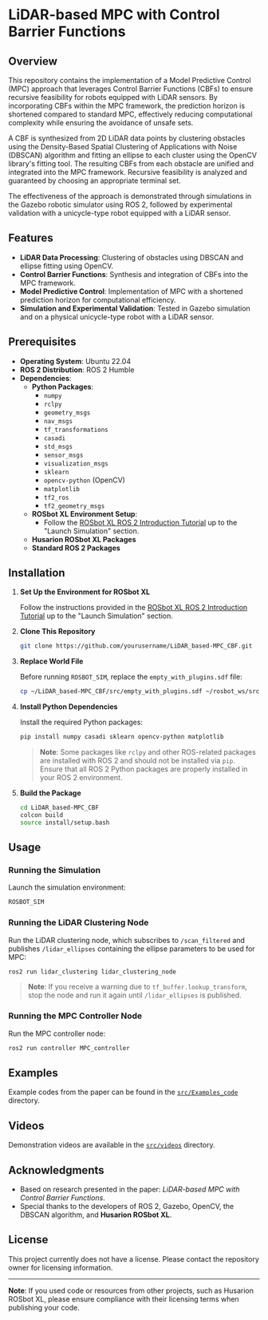
# LiDAR-based MPC with Control Barrier Functions

## Overview

This repository contains the implementation of a Model Predictive Control (MPC) approach that leverages Control Barrier Functions (CBFs) to ensure recursive feasibility for robots equipped with LiDAR sensors. By incorporating CBFs within the MPC framework, the prediction horizon is shortened compared to standard MPC, effectively reducing computational complexity while ensuring the avoidance of unsafe sets.

A CBF is synthesized from 2D LiDAR data points by clustering obstacles using the Density-Based Spatial Clustering of Applications with Noise (DBSCAN) algorithm and fitting an ellipse to each cluster using the OpenCV library's fitting tool. The resulting CBFs from each obstacle are unified and integrated into the MPC framework. Recursive feasibility is analyzed and guaranteed by choosing an appropriate terminal set.

The effectiveness of the approach is demonstrated through simulations in the Gazebo robotic simulator using ROS 2, followed by experimental validation with a unicycle-type robot equipped with a LiDAR sensor.

## Features

- **LiDAR Data Processing**: Clustering of obstacles using DBSCAN and ellipse fitting using OpenCV.
- **Control Barrier Functions**: Synthesis and integration of CBFs into the MPC framework.
- **Model Predictive Control**: Implementation of MPC with a shortened prediction horizon for computational efficiency.
- **Simulation and Experimental Validation**: Tested in Gazebo simulation and on a physical unicycle-type robot with a LiDAR sensor.

## Prerequisites

- **Operating System**: Ubuntu 22.04
- **ROS 2 Distribution**: ROS 2 Humble
- **Dependencies**:
  - **Python Packages**:
    - `numpy`
    - `rclpy`
    - `geometry_msgs`
    - `nav_msgs`
    - `tf_transformations`
    - `casadi`
    - `std_msgs`
    - `sensor_msgs`
    - `visualization_msgs`
    - `sklearn`
    - `opencv-python` (OpenCV)
    - `matplotlib`
    - `tf2_ros`
    - `tf2_geometry_msgs`
  - **ROSbot XL Environment Setup**:
    - Follow the [ROSbot XL ROS 2 Introduction Tutorial](https://husarion.com/tutorials/ros2-tutorials/1-ros2-introduction/) up to the "Launch Simulation" section.
  - **Husarion ROSbot XL Packages**
  - **Standard ROS 2 Packages**

## Installation

1. **Set Up the Environment for ROSbot XL**

   Follow the instructions provided in the [ROSbot XL ROS 2 Introduction Tutorial](https://husarion.com/tutorials/ros2-tutorials/1-ros2-introduction/) up to the "Launch Simulation" section.

2. **Clone This Repository**

   ```bash
   git clone https://github.com/yourusername/LiDAR_based-MPC_CBF.git
   ```

3. **Replace World File**

   Before running `ROSBOT_SIM`, replace the `empty_with_plugins.sdf` file:

   ```bash
   cp ~/LiDAR_based-MPC_CBF/src/empty_with_plugins.sdf ~/rosbot_ws/src/husarion_gz_worlds/worlds/
   ```

4. **Install Python Dependencies**

   Install the required Python packages:

   ```bash
   pip install numpy casadi sklearn opencv-python matplotlib
   ```

   > **Note**: Some packages like `rclpy` and other ROS-related packages are installed with ROS 2 and should not be installed via `pip`. Ensure that all ROS 2 Python packages are properly installed in your ROS 2 environment.

5. **Build the Package**

   ```bash
   cd LiDAR_based-MPC_CBF
   colcon build
   source install/setup.bash
   ```

## Usage

### Running the Simulation

Launch the simulation environment:

```bash
ROSBOT_SIM
```

### Running the LiDAR Clustering Node

Run the LiDAR clustering node, which subscribes to `/scan_filtered` and publishes `/lidar_ellipses` containing the ellipse parameters to be used for MPC:

```bash
ros2 run lidar_clustering lidar_clustering_node
```

> **Note**: If you receive a warning due to `tf_buffer.lookup_transform`, stop the node and run it again until `/lidar_ellipses` is published.

### Running the MPC Controller Node

Run the MPC controller node:

```bash
ros2 run controller MPC_controller
```

## Examples

Example codes from the paper can be found in the [`src/Examples_code`](src/Examples_code) directory.

## Videos

Demonstration videos are available in the [`src/videos`](src/videos) directory.

## Acknowledgments

- Based on research presented in the paper: *LiDAR-based MPC with Control Barrier Functions*.
- Special thanks to the developers of ROS 2, Gazebo, OpenCV, the DBSCAN algorithm, and **Husarion ROSbot XL**.

## License

This project currently does not have a license. Please contact the repository owner for licensing information.

---

**Note**: If you used code or resources from other projects, such as Husarion ROSbot XL, please ensure compliance with their licensing terms when publishing your code.
